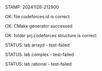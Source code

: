 STAMP: 20241126-212900
OK: file codeforces.id is correct
OK: CMake generator successed
OK: folder prj.codeforces structure is correct
STATUS: lab arrayd - test-failed
STATUS: lab complex - test-failed
STATUS: lab rational - test-failed
